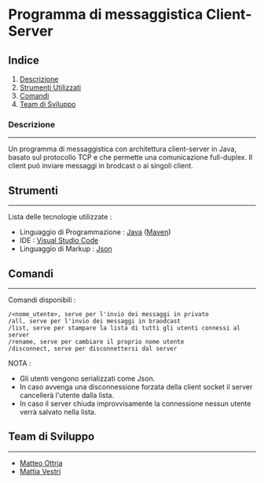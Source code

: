 # Programma di messaggistica Client-Server
## Indice
1. [Descrizione](#descrizione)
2. [Strumenti Utilizzati](#strumenti)
3. [Comandi](#comandi)
4. [Team di Sviluppo](#team-di-sviluppo)
### Descrizione
***
Un programma di messaggistica con architettura client-server in Java, basato sul protocollo TCP e che permette una comunicazione full-duplex. 
Il client può inviare messaggi in brodcast o ai singoli client.
## Strumenti
***
Lista delle tecnologie utilizzate :
* Linguaggio di Programmazione : [Java](https://www.java.com/it/) ([Maven](https://maven.apache.org/))
* IDE : [Visual Studio Code](https://code.visualstudio.com/)
* Linguaggio di Markup : [Json](json.org/json-it.html)
## Comandi
***
Comandi disponibili : 
```
/<nome_utente>, serve per l'invio dei messaggi in privato
/all, serve per l'invio dei messaggi in braodcast
/list, serve per stampare la lista di tutti gli utenti connessi al server
/rename, serve per cambiare il proprio nome utente
/disconnect, serve per disconnettersi dal server
```
NOTA : 
* Gli utenti vengono serializzati come Json.
* In caso avvenga una disconnessione forzata della client socket il server cancellerà l'utente dalla lista.
* In caso il server chiuda improvvisamente la connessione nessun utente verrà salvato nella lista.
## Team di Sviluppo
***
* [Matteo Ottria](https://github.com/MatteOttria)
* [Mattia Vestri](https://github.com/WestriMattia)
